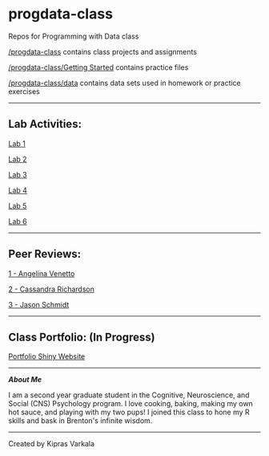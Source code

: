 # progdata-class

Repos for Programming with Data class

[/progdata-class](https://github.com/KiprasVarkala/progdata-class) contains class projects and assignments

[/progdata-class/Getting Started](https://github.com/KiprasVarkala/progdata-class/tree/main/Getting%20Started) contains practice files

[/progdata-class/data](https://github.com/KiprasVarkala/progdata-class/tree/main/data) contains data sets used in homework or practice exercises

-------------------------------------------------------------------------------------------------------------
## Lab Activities:

[Lab 1](https://github.com/KiprasVarkala/progdata-class/tree/main/Lab%201)

[Lab 2](https://github.com/KiprasVarkala/progdata-class/tree/main/Lab%202)

[Lab 3](https://github.com/KiprasVarkala/progdata-class/tree/main/Lab%203)

[Lab 4](https://github.com/KiprasVarkala/progdata-class/tree/main/Lab%204)

[Lab 5](https://github.com/KiprasVarkala/progdata-class/tree/main/Lab%205)

[Lab 6](https://github.com/KiprasVarkala/progdata-class/tree/main/Lab%206)

-------------------------------------------------------------------------------------------------------------
## Peer Reviews:

[1 - Angelina Venetto](https://github.com/avenetto/progdata-class/issues/7)

[2 - Cassandra Richardson](https://github.com/cassrichardson/progdata-class/issues/6)

[3 - Jason Schmidt](https://github.com/jayschmidtavendano/progdata-class/issues/9)

-------------------------------------------------------------------------------------------------------------
## Class Portfolio: (In Progress)

[Portfolio Shiny Website](https://kvarkala.shinyapps.io/projects_1-4/)

-------------------------------------------------------------------------------------------------------------
***About Me***

I am a second year graduate student in the Cognitive, Neuroscience, and Social (CNS) Psychology program. I love cooking, baking, making my own hot sauce, and playing with my two pups! I joined this class to hone my R skills and bask in Brenton's infinite wisdom. 

-------------------------------------------------------------------------------------------------------------


Created by Kipras Varkala
